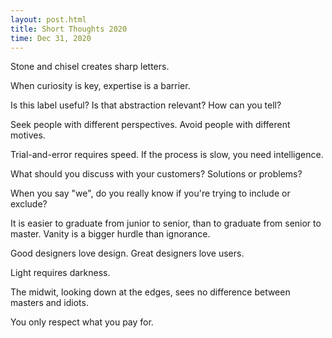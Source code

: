 ```yaml
---
layout: post.html
title: Short Thoughts 2020
time: Dec 31, 2020
---
```


<div class="short-thoughts">

Stone and chisel creates sharp letters.

When curiosity is key, expertise is a barrier.

Is this label useful? Is that abstraction relevant? How can you tell?

Seek people with different perspectives. Avoid people with different motives.

Trial-and-error requires speed. If the process is slow, you need intelligence.

What should you discuss with your customers? Solutions or problems?

When you say "we", do you really know if you're trying to include or exclude?

It is easier to graduate from junior to senior, than to graduate from senior to master. Vanity is a bigger hurdle than ignorance.

Good designers love design. Great designers love users.

Light requires darkness.

The midwit, looking down at the edges, sees no difference between masters and idiots.

You only respect what you pay for.

</div>
